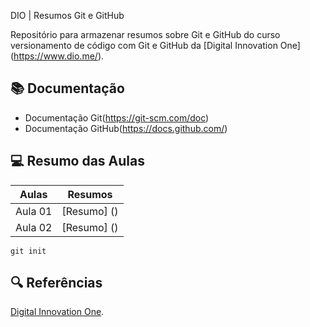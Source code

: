 DIO | Resumos Git e GitHub

Repositório para armazenar resumos sobre Git e GitHub do curso versionamento de código com Git e GitHub da [Digital Innovation One] (https://www.dio.me/).

## 📚 Documentação
- Documentação Git(https://git-scm.com/doc)
- Documentação GitHub(https://docs.github.com/)

## 💻 Resumo das Aulas

| Aulas | Resumos |
|------|---------|
| Aula 01 | [Resumo] ()
| Aula 02 | [Resumo] ()

```
git init

```
## 🔍 Referências
[Digital Innovation One]().
